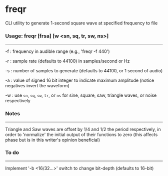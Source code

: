 # freqr
CLI utility to generate 1-second square wave at specified frequency to file

### Usage: freqr [frsa] [w <sn, sq, tr, sw, ns>]
________________________
-f : frequency in audible range (e.g., 'freqr -f 440')

-r : sample rate (defaults to 44100) in samples/second or Hz

-s : number of samples to generate (defaults to 44100, or 1 second of audio)

-a : value of signed 16 bit integer to indicate maximum amplitude (notice negatives invert the waveform)

-w : use `sn`, `sq`, `sw`, `tr`, or `ns` for sine, square, saw, triangle waves, or noise respectively

### Notes
________________________
Triangle and Saw waves are offset by 1/4 and 1/2 the period respectively, in order to 'normalize' the
initial output of their functions to zero (this affects phase but is in this writer's opinion beneficial)

### To do
________________________
Implement '-b <16/32...>' switch to change bit-depth (defaults to 16-bit)
